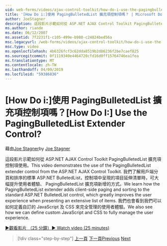 ```yaml
---
uid: web-forms/videos/ajax-control-toolkit/how-do-i-use-the-pagingbulletedlist-extender-control
title: '[How Do i:]使用 PagingBulletedList 擴充項控制項嗎？ | Microsoft Docs'
author: JoeStagner
description: 這段影片示範如何從 ASP.NET AJAX Control Toolkit PagingBulletedList 擴充項控制項使用。 我們了解如何 PagingBulletedList extende...
ms.author: riande
ms.date: 06/12/2007
ms.assetid: 7f2231f1-c105-499e-b980-c24824bed56a
msc.legacyurl: /web-forms/videos/ajax-control-toolkit/how-do-i-use-the-pagingbulletedlist-extender-control
msc.type: video
ms.openlocfilehash: 4b6326fcf3c62dda8519b2d86236f2be7caef825
ms.sourcegitcommit: 0f1119340e4464720cfd16d0ff15764746ea1fea
ms.translationtype: MT
ms.contentlocale: zh-TW
ms.lasthandoff: 04/09/2019
ms.locfileid: "59386836"
---
```

# <a name="how-do-i-use-the-pagingbulletedlist-extender-control"></a><span data-ttu-id="9a911-105">[How Do i:]使用 PagingBulletedList 擴充項控制項嗎？</span><span class="sxs-lookup"><span data-stu-id="9a911-105">[How Do I:] Use the PagingBulletedList Extender Control?</span></span>

<span data-ttu-id="9a911-106">藉由[Joe Stagner](https://github.com/JoeStagner)</span><span class="sxs-lookup"><span data-stu-id="9a911-106">by [Joe Stagner](https://github.com/JoeStagner)</span></span>

<span data-ttu-id="9a911-107">這段影片示範如何從 ASP.NET AJAX Control Toolkit PagingBulletedList 擴充項控制項使用。</span><span class="sxs-lookup"><span data-stu-id="9a911-107">This video demonstrates the use of the PagingBulletedList extender control from the ASP.NET AJAX Control Toolkit.</span></span> <span data-ttu-id="9a911-108">我們了解用戶端分頁和排序的標準 ASP.NET BulletedList，控制項中呈現的項目延伸清單時，可大幅提升使用者體驗、 PagingBulletedList 擴充項新增的方式。</span><span class="sxs-lookup"><span data-stu-id="9a911-108">We learn how the PagingBulletedList extender adds client-side paging and sorting to the standard ASP.NET BulletedList control, which greatly improves the user experience when presenting an extensive list of items.</span></span> <span data-ttu-id="9a911-109">我們也會看到我們可以如何定義自訂的 JavaScript 及 CSS 來完全管理的使用者體驗。</span><span class="sxs-lookup"><span data-stu-id="9a911-109">We also see how we can define custom JavaScript and CSS to fully manage the user experience.</span></span>

[<span data-ttu-id="9a911-110">&#9654;觀看影片 （25 分鐘）</span><span class="sxs-lookup"><span data-stu-id="9a911-110">&#9654; Watch video (25 minutes)</span></span>](https://channel9.msdn.com/Blogs/ASP-NET-Site-Videos/how-do-i-use-the-pagingbulletedlist-extender-control)

> [!div class="step-by-step"]
> <span data-ttu-id="9a911-111">[上一頁](how-do-i-use-the-aspnet-ajax-listsearch-extender.md)
> [下一頁](how-do-i-use-the-numericupdown-extender-control.md)</span><span class="sxs-lookup"><span data-stu-id="9a911-111">[Previous](how-do-i-use-the-aspnet-ajax-listsearch-extender.md)
[Next](how-do-i-use-the-numericupdown-extender-control.md)</span></span>
